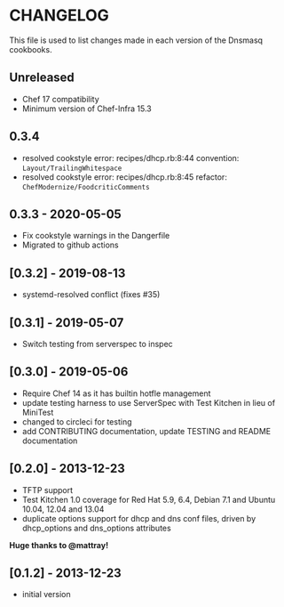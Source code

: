 # CHANGELOG

This file is used to list changes made in each version of the Dnsmasq cookbooks.

## Unreleased

- Chef 17 compatibility
- Minimum version of Chef-Infra 15.3

## 0.3.4

- resolved cookstyle error: recipes/dhcp.rb:8:44 convention: `Layout/TrailingWhitespace`
- resolved cookstyle error: recipes/dhcp.rb:8:45 refactor: `ChefModernize/FoodcriticComments`

## 0.3.3 - 2020-05-05

- Fix cookstyle warnings in the Dangerfile
- Migrated to github actions

## [0.3.2] - 2019-08-13

- systemd-resolved conflict (fixes #35)

## [0.3.1] - 2019-05-07

- Switch testing from serverspec to inspec

## [0.3.0] - 2019-05-06

- Require Chef 14 as it has builtin hotfle management
- update testing harness to use ServerSpec with Test Kitchen in lieu of MiniTest
- changed to circleci for testing
- add CONTRIBUTING documentation, update TESTING and README documentation

## [0.2.0] - 2013-12-23

- TFTP support
- Test Kitchen 1.0 coverage for Red Hat 5.9, 6.4, Debian 7.1
 and Ubuntu 10.04, 12.04 and 13.04
- duplicate options support for dhcp and dns conf files,
 driven by dhcp_options and dns_options attributes

**Huge thanks to @mattray!**

## [0.1.2] - 2013-12-23

- initial version
